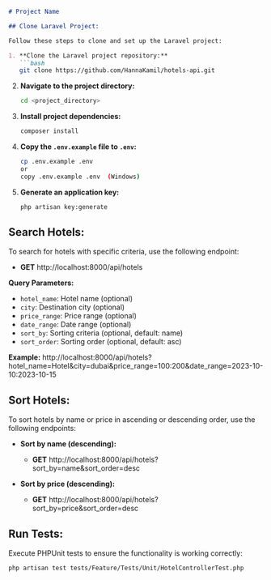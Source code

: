 

```markdown
# Project Name

## Clone Laravel Project:

Follow these steps to clone and set up the Laravel project:

1. **Clone the Laravel project repository:**
   ```bash
   git clone https://github.com/HannaKamil/hotels-api.git
   ```

2. **Navigate to the project directory:**
   ```bash
   cd <project_directory>
   ```

3. **Install project dependencies:**
   ```bash
   composer install
   ```

4. **Copy the `.env.example` file to `.env`:**
   ```bash
   cp .env.example .env
   or
   copy .env.example .env  (Windows)
   ```

5. **Generate an application key:**
   ```bash
   php artisan key:generate
   ```

## Search Hotels:

To search for hotels with specific criteria, use the following endpoint:

- **GET** http://localhost:8000/api/hotels

**Query Parameters:**
- `hotel_name`: Hotel name (optional)
- `city`: Destination city (optional)
- `price_range`: Price range (optional)
- `date_range`: Date range (optional)
- `sort_by`: Sorting criteria (optional, default: name)
- `sort_order`: Sorting order (optional, default: asc)

**Example:**
http://localhost:8000/api/hotels?hotel_name=Hotel&city=dubai&price_range=100:200&date_range=2023-10-10:2023-10-15

## Sort Hotels:

To sort hotels by name or price in ascending or descending order, use the following endpoints:

- **Sort by name (descending):**
    - **GET** http://localhost:8000/api/hotels?sort_by=name&sort_order=desc

- **Sort by price (descending):**
    - **GET** http://localhost:8000/api/hotels?sort_by=price&sort_order=desc

## Run Tests:

Execute PHPUnit tests to ensure the functionality is working correctly:
```bash
php artisan test tests/Feature/Tests/Unit/HotelControllerTest.php
```
